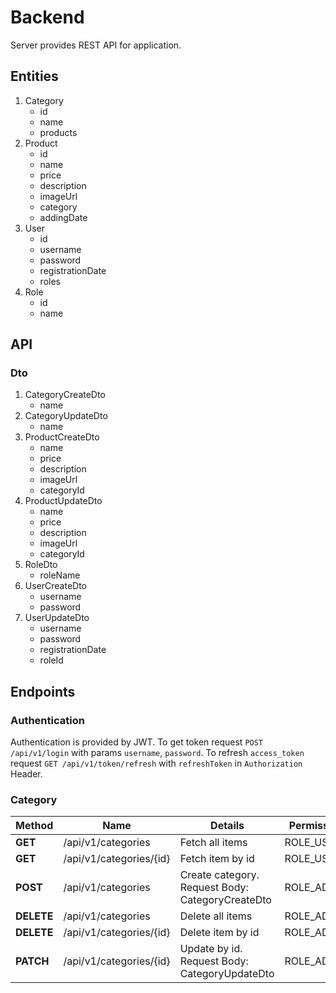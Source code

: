 # Backend
Server provides REST API for application.

## Entities
1. Category
    - id
    - name
    - products
2. Product
    - id
    - name
    - price
    - description
    - imageUrl
    - category
    - addingDate
3. User
    - id
    - username
    - password
    - registrationDate
    - roles
4. Role
    - id
    - name
  
## API
### Dto
1. CategoryCreateDto
    - name
2. CategoryUpdateDto
    - name
3. ProductCreateDto
    - name
    - price
    - description
    - imageUrl
    - categoryId
4. ProductUpdateDto
    - name
    - price
    - description
    - imageUrl
    - categoryId
5. RoleDto
    - roleName
6. UserCreateDto
    - username
    - password
7. UserUpdateDto
    - username
    - password
    - registrationDate
    - roleId
## Endpoints
### Authentication
Authentication is provided by JWT. To get token request `POST /api/v1/login` with params `username`, `password`. To refresh `access_token` request `GET /api/v1/token/refresh` with `refreshToken` in `Authorization` Header.
### Category
| Method  | Name | Details | Permission |
| ------------- | ------------- | ------------- | ------------- |
| **GET**  | /api/v1/categories  | Fetch all items | ROLE_USER |
| **GET**  | /api/v1/categories/{id}  | Fetch item by id | ROLE_USER |
| **POST** | /api/v1/categories | Create category. Request Body: CategoryCreateDto | ROLE_ADMIN |
| **DELETE** | /api/v1/categories | Delete all items | ROLE_ADMIN |
| **DELETE** | /api/v1/categories/{id} | Delete item by id | ROLE_ADMIN |
| **PATCH** | /api/v1/categories/{id} | Update by id. Request Body: CategoryUpdateDto | ROLE_ADMIN |
  
